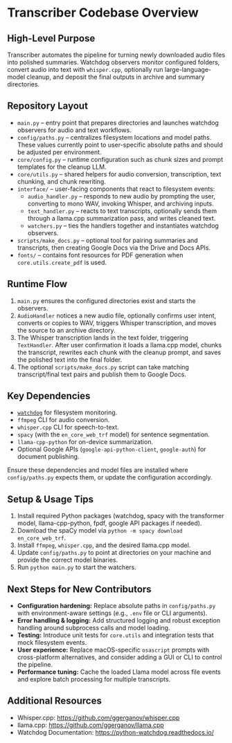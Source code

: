# Transcriber Codebase Overview

## High-Level Purpose
Transcriber automates the pipeline for turning newly downloaded audio files into polished summaries. Watchdog observers monitor configured folders, convert audio into text with `whisper.cpp`, optionally run large-language-model cleanup, and deposit the final outputs in archive and summary directories.

## Repository Layout
- `main.py` – entry point that prepares directories and launches watchdog observers for audio and text workflows.
- `config/paths.py` – centralizes filesystem locations and model paths. These values currently point to user-specific absolute paths and should be adjusted per environment.
- `core/config.py` – runtime configuration such as chunk sizes and prompt templates for the cleanup LLM.
- `core/utils.py` – shared helpers for audio conversion, transcription, text chunking, and chunk rewriting.
- `interface/` – user-facing components that react to filesystem events:
  - `audio_handler.py` – responds to new audio by prompting the user, converting to mono WAV, invoking Whisper, and archiving inputs.
  - `text_handler.py` – reacts to text transcripts, optionally sends them through a llama.cpp summarization pass, and writes cleaned text.
  - `watchers.py` – ties the handlers together and instantiates watchdog observers.
- `scripts/make_docs.py` – optional tool for pairing summaries and transcripts, then creating Google Docs via the Drive and Docs APIs.
- `fonts/` – contains font resources for PDF generation when `core.utils.create_pdf` is used.

## Runtime Flow
1. `main.py` ensures the configured directories exist and starts the observers.
2. `AudioHandler` notices a new audio file, optionally confirms user intent, converts or copies to WAV, triggers Whisper transcription, and moves the source to an archive directory.
3. The Whisper transcription lands in the text folder, triggering `TextHandler`. After user confirmation it loads a llama.cpp model, chunks the transcript, rewrites each chunk with the cleanup prompt, and saves the polished text into the final folder.
4. The optional `scripts/make_docs.py` script can take matching transcript/final text pairs and publish them to Google Docs.

## Key Dependencies
- [`watchdog`](https://python-watchdog.readthedocs.io/) for filesystem monitoring.
- `ffmpeg` CLI for audio conversion.
- `whisper.cpp` CLI for speech-to-text.
- `spacy` (with the `en_core_web_trf` model) for sentence segmentation.
- `llama-cpp-python` for on-device summarization.
- Optional Google APIs (`google-api-python-client`, `google-auth`) for document publishing.

Ensure these dependencies and model files are installed where `config/paths.py` expects them, or update the configuration accordingly.

## Setup & Usage Tips
1. Install required Python packages (watchdog, spacy with the transformer model, llama-cpp-python, fpdf, google API packages if needed).
2. Download the spaCy model via `python -m spacy download en_core_web_trf`.
3. Install `ffmpeg`, `whisper.cpp`, and the desired llama.cpp model.
4. Update `config/paths.py` to point at directories on your machine and provide the correct model binaries.
5. Run `python main.py` to start the watchers.

## Next Steps for New Contributors
- **Configuration hardening:** Replace absolute paths in `config/paths.py` with environment-aware settings (e.g., `.env` file or CLI arguments).
- **Error handling & logging:** Add structured logging and robust exception handling around subprocess calls and model loading.
- **Testing:** Introduce unit tests for `core.utils` and integration tests that mock filesystem events.
- **User experience:** Replace macOS-specific `osascript` prompts with cross-platform alternatives, and consider adding a GUI or CLI to control the pipeline.
- **Performance tuning:** Cache the loaded Llama model across file events and explore batch processing for multiple transcripts.

## Additional Resources
- Whisper.cpp: <https://github.com/ggerganov/whisper.cpp>
- llama.cpp: <https://github.com/ggerganov/llama.cpp>
- Watchdog Documentation: <https://python-watchdog.readthedocs.io/>

